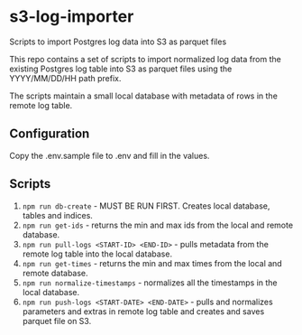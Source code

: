 # s3-log-importer
Scripts to import Postgres log data into S3 as parquet files

This repo contains a set of scripts to import normalized log data from the existing Postgres log
table into S3 as parquet files using the YYYY/MM/DD/HH path prefix.

The scripts maintain a small local database with metadata of rows in the remote log table.

## Configuration

Copy the .env.sample file to .env and fill in the values.

## Scripts

1. `npm run db-create` - MUST BE RUN FIRST. Creates local database, tables and indices.
2. `npm run get-ids` - returns the min and max ids from the local and remote database.
3. `npm run pull-logs <START-ID> <END-ID>` - pulls metadata from the remote log table into the local database.
4. `npm run get-times` - returns the min and max times from the local and remote database.
5. `npm run normalize-timestamps` - normalizes all the timestamps in the local database.
6. `npm run push-logs <START-DATE> <END-DATE>` - pulls and normalizes parameters and extras in remote log table and creates and saves parquet file on S3.